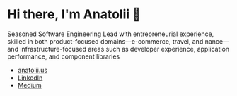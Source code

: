 # Hi there, I'm Anatolii 👋

Seasoned Software Engineering Lead with entrepreneurial experience, skilled in both product-focused
domains—e-commerce, travel, and nance—and infrastructure-focused areas such as developer
experience, application performance, and component libraries

- [anatolii.us](https://anatolii.us/)
- [LinkedIn](https://www.linkedin.com/in/anatoliisf/)
- [Medium](https://anatoliisf.medium.com/)
